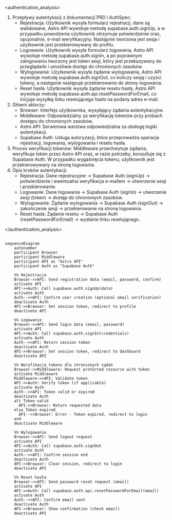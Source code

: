 <authentication_analysis>

1. Przepływy autentykacji z dokumentacji PRD i AuthSpec:
   - Rejestracja: Użytkownik wysyła formularz rejestracji, dane są walidowane, Astro API wywołuje metodę supabase.auth.signUp, a w przypadku powodzenia użytkownik otrzymuje potwierdzenie oraz, opcjonalnie, e-mail weryfikacyjny. Następnie tworzona jest sesja i użytkownik jest przekierowywany do profilu.
   - Logowanie: Użytkownik wysyła formularz logowania, Astro API wywołuje metodę supabase.auth.signIn, a po poprawnym zalogowaniu tworzony jest token sesji, który jest przekazywany do przeglądarki i umożliwia dostęp do chronionych zasobów.
   - Wylogowanie: Użytkownik wysyła żądanie wylogowania, Astro API wywołuje metodę supabase.auth.signOut, co kończy sesję i czyści tokeny, a następnie następuje przekierowanie do strony logowania.
   - Reset hasła: Użytkownik wysyła żądanie resetu hasła, Astro API wywołuje metodę supabase.auth.api.resetPasswordForEmail, co inicjuje wysyłkę linku resetującego hasło na podany adres e-mail.
2. Główni aktorzy:
   - Browser: Interfejs użytkownika, wysyłający żądania autentykacyjne.
   - Middleware: Odpowiedzialny za weryfikację tokenów przy próbach dostępu do chronionych zasobów.
   - Astro API: Serwerowa warstwa odpowiedzialna za obsługę logiki autentykacji.
   - Supabase Auth: Usługa autoryzacji, która przeprowadza operacje rejestracji, logowania, wylogowania i resetu hasła.
3. Proces weryfikacji tokenów: Middleware przechwytuje żądania, weryfikuje token przez Astro API oraz, w razie potrzeby, konsultuje się z Supabase Auth. W przypadku wygaśnięcia tokenu, użytkownik jest przekierowywany na stronę logowania.
4. Opis kroków autentykacji:
   - Rejestracja: Dane rejestracyjne → Supabase Auth (signUp) → potwierdzenie i ewentualna weryfikacja e-mailem → utworzenie sesji i przekierowanie.
   - Logowanie: Dane logowania → Supabase Auth (signIn) → utworzenie sesji (token) → dostęp do chronionych zasobów.
   - Wylogowanie: Żądanie wylogowania → Supabase Auth (signOut) → zakończenie sesji → przekierowanie na stronę logowania.
   - Reset hasła: Żądanie resetu → Supabase Auth (resetPasswordForEmail) → wysłanie linku resetującego.

</authentication_analysis>

##

```mermaid
sequenceDiagram
    autonumber
    participant Browser
    participant Middleware
    participant API as "Astro API"
    participant Auth as "Supabase Auth"

    %% Rejestracja
    Browser->>API: Send registration data (email, password, confirm)
    activate API
    API->>Auth: Call supabase.auth.signUp(data)
    activate Auth
    Auth-->>API: Confirm user creation (optional email verification)
    deactivate Auth
    API->>Browser: Set session token, redirect to profile
    deactivate API

    %% Logowanie
    Browser->>API: Send login data (email, password)
    activate API
    API->>Auth: Call supabase.auth.signIn(credentials)
    activate Auth
    Auth-->>API: Return session token
    deactivate Auth
    API->>Browser: Set session token, redirect to dashboard
    deactivate API

    %% Weryfikacja tokenu dla chronionych żądań
    Browser->>Middleware: Request protected resource with token
    activate Middleware
    Middleware->>API: Validate token
    API->>Auth: Verify token (if applicable)
    activate Auth
    Auth-->>API: Token valid or expired
    deactivate Auth
    alt Token valid
      API->>Browser: Return requested data
    else Token expired
      API-->>Browser: Error - Token expired, redirect to login
    end
    deactivate Middleware

    %% Wylogowanie
    Browser->>API: Send logout request
    activate API
    API->>Auth: Call supabase.auth.signOut
    activate Auth
    Auth-->>API: Confirm session end
    deactivate Auth
    API->>Browser: Clear session, redirect to login
    deactivate API

    %% Reset hasła
    Browser->>API: Send password reset request (email)
    activate API
    API->>Auth: Call supabase.auth.api.resetPasswordForEmail(email)
    activate Auth
    Auth-->>API: Confirm email sent
    deactivate Auth
    API->>Browser: Show confirmation (check email)
    deactivate API
```
